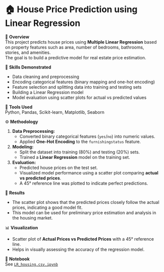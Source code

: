 # 🏠 House Price Prediction using Linear Regression

📖 **Overview**  
This project predicts house prices using **Multiple Linear Regression** based on property features such as area, number of bedrooms, bathrooms, stories, and amenities.  
The goal is to build a predictive model for real estate price estimation.

🧠 **Skills Demonstrated**  
- Data cleaning and preprocessing  
- Encoding categorical features (binary mapping and one-hot encoding)  
- Feature selection and splitting data into training and testing sets  
- Building a Linear Regression model  
- Model evaluation using scatter plots for actual vs predicted values  

🧰 **Tools Used**  
Python, Pandas, Scikit-learn, Matplotlib, Seaborn  

⚙️ **Methodology**  
1. **Data Preprocessing:**  
   - Converted binary categorical features (`yes`/`no`) into numeric values.  
   - Applied **One-Hot Encoding** to the `furnishingstatus` feature.  
2. **Modeling:**  
   - Split the dataset into training (80%) and testing (20%) sets.  
   - Trained a **Linear Regression** model on the training set.  
3. **Evaluation:**  
   - Predicted house prices on the test set.  
   - Visualized model performance using a scatter plot comparing **actual vs predicted prices**.  
   - A 45° reference line was plotted to indicate perfect predictions.  

🚀 **Results**  
- The scatter plot shows that the predicted prices closely follow the actual prices, indicating a good model fit.  
- This model can be used for preliminary price estimation and analysis in the housing market.  

📊 **Visualization**  
- Scatter plot of **Actual Prices vs Predicted Prices** with a 45° reference line.  
- Helps in visually assessing the accuracy of the regression model.  

📂 **Notebook**  
See [`LR_housing.csv.ipynb`](./LR_housing.csv.ipynb)
